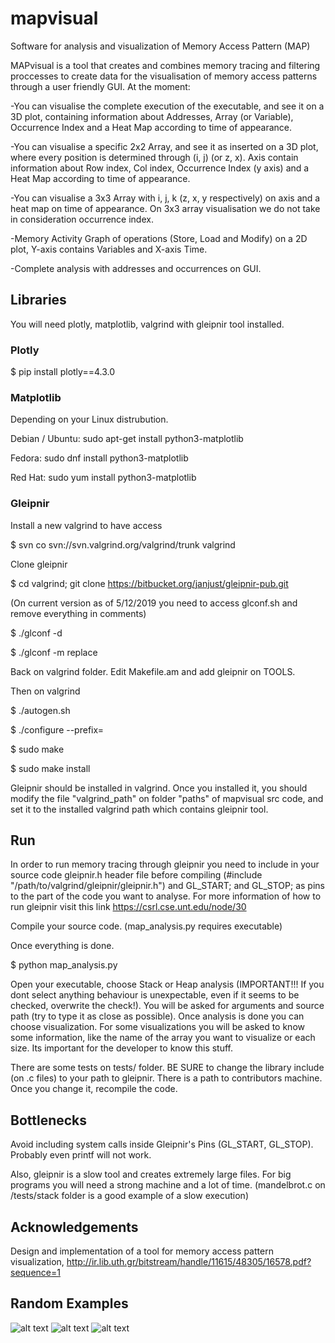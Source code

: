 # mapvisual
Software for analysis and visualization of Memory Access Pattern (MAP)

MAPvisual is a tool that creates and combines memory tracing and filtering proccesses to create data for the visualisation of memory access 
patterns through a user friendly GUI. At the moment:

-You can visualise the complete execution of the executable, and see it on a 3D plot, containing information about Addresses, Array (or Variable), Occurrence Index and a Heat Map according to time of appearance.

-You can visualise a specific 2x2 Array, and see it as inserted on a 3D plot, where every position is determined through (i, j) (or z, x). Axis contain information about Row index, Col index, Occurrence Index (y axis) and a Heat Map according to time of appearance.

-You can visualise a 3x3 Array with i, j, k (z, x, y respectively) on axis and a heat map on time of appearance. On 3x3 array visualisation we do not take in consideration occurrence index.

-Memory Activity Graph of operations (Store, Load and Modify) on a 2D plot, Y-axis contains Variables and X-axis Time.

-Complete analysis with addresses and occurrences on GUI.

## Libraries
You will need plotly, matplotlib, valgrind with gleipnir tool installed.
### Plotly
$ pip install plotly==4.3.0
### Matplotlib 
Depending on your Linux distrubution.

Debian / Ubuntu: sudo apt-get install python3-matplotlib

Fedora: sudo dnf install python3-matplotlib

Red Hat: sudo yum install python3-matplotlib
### Gleipnir
Install a new valgrind to have access

$ svn co svn://svn.valgrind.org/valgrind/trunk valgrind

Clone gleipnir

$ cd valgrind; git clone https://bitbucket.org/janjust/gleipnir-pub.git

(On current version as of 5/12/2019 you need to access glconf.sh and remove everything in comments)

$ ./glconf -d

$ ./glconf -m replace

Back on valgrind folder. Edit Makefile.am and add gleipnir on TOOLS.

Then on valgrind

$ ./autogen.sh

$ ./configure --prefix=<current valgrind dir>

$ sudo make

$ sudo make install

Gleipnir should be installed in valgrind. Once you installed it, you should modify the file "valgrind_path" on folder "paths" of mapvisual src code, and set it to the installed valgrind path which contains gleipnir tool. 

## Run
In order to run memory tracing through gleipnir you need to include in your source code gleipnir.h header file 
before compiling (#include "/path/to/valgrind/gleipnir/gleipnir.h") and GL_START; and GL_STOP; as pins to the part of the code you want
to analyse. For more information of how to run gleipnir visit this link https://csrl.cse.unt.edu/node/30

Compile your source code. (map_analysis.py requires executable)

Once everything is done.

$ python map_analysis.py

Open your executable, choose Stack or Heap analysis (IMPORTANT!!! If you dont select anything behaviour is unexpectable, even if it seems 
to be checked, overwrite the check!). You will be asked for arguments and source path (try to type it as close as possible). Once 
analysis is done you can choose visualization. For some visualizations you will be asked to know some information, like the name of the 
array you want to visualize or each size. Its important for the developer to know this stuff.

There are some tests on tests/ folder. BE SURE to change the library include (on .c files) to your path to gleipnir. There is a path to 
contributors machine. Once you change it, recompile the code.

## Bottlenecks
Avoid including system calls inside Gleipnir's Pins (GL_START, GL_STOP). Probably even printf will not work.

Also, gleipnir is a slow tool and creates extremely large files. For big programs you will need a strong machine and a lot 
of time. (mandelbrot.c on /tests/stack folder is a good example of a slow execution)

## Acknowledgements
Design and implementation of a tool for memory access
pattern visualization, http://ir.lib.uth.gr/bitstream/handle/11615/48305/16578.pdf?sequence=1

## Random Examples
![alt text](https://i.ibb.co/Y7Kjqyg/Visualization-of-complete-execution-of-matrix-mul-with-blocks.png "Complete Run Execution")
![alt text](https://i.ibb.co/sJ9fCL7/Visualization-of-Y-array-in-matrix-mul-with-blocks.png "2D Array Vis")
![alt text](https://i.ibb.co/pd0QTtc/3-DARRAYVIS.png "3D Array Vis")

